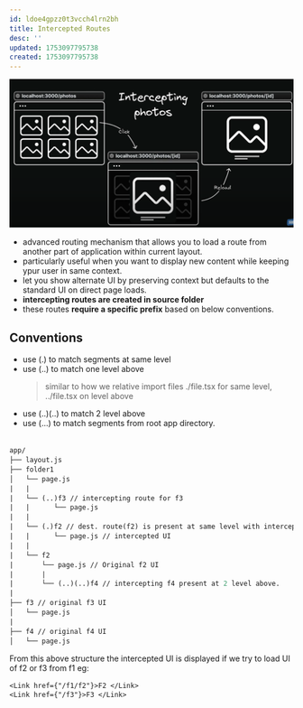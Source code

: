 ```yaml
---
id: ldoe4gpzz0t3vcch4lrn2bh
title: Intercepted Routes
desc: ''
updated: 1753097795738
created: 1753097795738
---
```


![intercepting routes](/assets/images/intercepting-routes.png)
- advanced routing mechanism that allows you to load a route from another part of application within current layout.
- particularly useful when you want to display new content while keeping ypur user in same context.
- let you show alternate UI by preserving context but defaults to the standard UI on direct page loads.
- **intercepting routes are created in source folder**
- these routes **require a specific prefix** based on below conventions.


## Conventions

- use (.) to match segments at same level
- use (..) to match one level above 
    > similar to how we relative import files ./file.tsx for same level, ../file.tsx on level above
- use (..)(..) to match 2 level above
- use (...) to match segments from root app directory.

```graphql

app/
├── layout.js
├── folder1
│   └── page.js
|   |
|   └── (..)f3 // intercepting route for f3
|   |      └── page.js 
|   |
|   └── (.)f2 // dest. route(f2) is present at same level with intercepting here
|   |      └── page.js // intercepted UI
|   |
|   └── f2
|       └── page.js // Original f2 UI
|       |
|       └── (..)(..)f4 // intercepting f4 present at 2 level above.
|
├── f3 // original f3 UI
│   └── page.js
|
├── f4 // original f4 UI
│   └── page.js

```

From this above structure the intercepted UI is displayed if we try to load UI of f2 or f3 from f1
eg:
```tsx
<Link href={"/f1/f2"}>F2 </Link>
<Link href={"/f3"}>F3 </Link>
```
